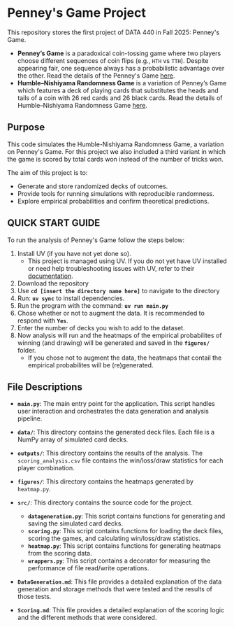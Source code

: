 # Penney's Game Project

This repository stores the first project of DATA 440 in Fall 2025: Penney's Game.

- **Penney’s Game** is a paradoxical coin-tossing game where two players choose different sequences of coin flips (e.g., `HTH` vs `TTH`). Despite appearing fair, one sequence always has a probabilistic advantage over the other. Read the details of the Penney's Game [here](https://en.wikipedia.org/wiki/Penney%27s_game). 
- **Humble–Nishiyama Randomness Game** is a variation of Penney’s Game which features a deck of playing cards that substitutes the heads and tails of a coin with 26 red cards and 26 black cards. Read the details of Humble–Nishiyama Randomness Game [here](https://mathwo.github.io/assets/files/penney_game/humble-nishiyama_randomness_game-a_new_variation_on_penneys_coin_game.pdf).

## Purpose

This code simulates the Humble-Nishiyama Randomness Game, a variation on Penney's Game.  For this project we also included a third variant in which the game is scored by total cards won instead of the number of tricks won. 

The aim of this project is to:
- Generate and store randomized decks of outcomes.
- Provide tools for running simulations with reproducible randomness.
- Explore empirical probabilities and confirm theoretical predictions.

## QUICK START GUIDE

To run the analysis of Penney's Game follow the steps below:
1) Install UV (if you have not yet done so).
   - This project is managed using UV. If you do not yet have UV installed or need help troubleshooting issues with UV, refer to their [documentation](https://docs.astral.sh/uv/guides/install-python/).
2) Download the repository
3) Use **`cd [insert the directory name here]`** to navigate to the directory
4) Run: **`uv sync`** to install dependencies.
5) Run the program with the command: **`uv run main.py`**
6) Chose whether or not to augment the data. It is recommended to respond with **`Yes`**.
7) Enter the number of decks you wish to add to the dataset.
8) Now analysis will run and the heatmaps of the empirical probabilites of winning (and drawing) will be generated and saved in the **`figures/`** folder.
   - If you chose not to augment the data, the heatmaps that contail the empirical probabilites will be (re)generated.

## File Descriptions

- **`main.py`**: The main entry point for the application. This script handles user interaction and orchestrates the data generation and analysis pipeline.

- **`data/`**: This directory contains the generated deck files. Each file is a NumPy array of simulated card decks.

- **`outputs/`**: This directory contains the results of the analysis. The `scoring_analysis.csv` file contains the win/loss/draw statistics for each player combination.

- **`figures/`**: This directory contains the heatmaps generated by `heatmap.py`.

- **`src/`**: This directory contains the source code for the project.
    - **`datageneration.py`**: This script contains functions for generating and saving the simulated card decks.
    - **`scoring.py`**: This script contains functions for loading the deck files, scoring the games, and calculating win/loss/draw statistics.
    - **`heatmap.py`**: This script contains functions for generating heatmaps from the scoring data.
    - **`wrappers.py`**: This script contains a decorator for measuring the performance of file read/write operations.
    
- **`DataGeneration.md`**: This file provides a detailed explanation of the data generation and storage methods that were tested and the results of those tests.

- **`Scoring.md`**: This file provides a detailed explanation of the scoring logic and the different methods that were considered.
